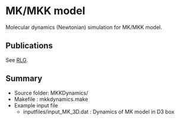 # MK/MKK model

Molecular dynamics (Newtonian) simulation for MK/MKK model.

## Publications

See [RLG](../RLG/README.md#publications).

## Summary

- Source folder: MKKDynamics/
- Makefile : mkkdynamics.make
- Example input file
  - inputfiles/input_MK_3D.dat : Dynamics of MK model in D3 box